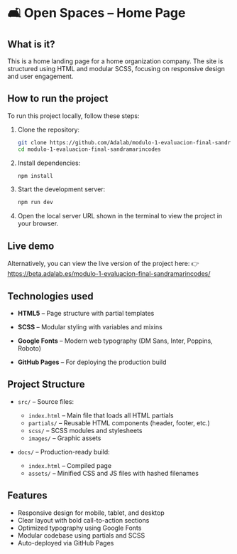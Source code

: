 # 🛋️ Open Spaces – Home Page


## What is it?

This is a home landing page for a home organization company. The site is structured using HTML and modular SCSS, focusing on responsive design and user engagement.


## How to run the project

To run this project locally, follow these steps:

1. Clone the repository:
   ```bash
   git clone https://github.com/Adalab/modulo-1-evaluacion-final-sandramarincodes.git
   cd modulo-1-evaluacion-final-sandramarincodes
   ```

2. Install dependencies:
   ```bash
   npm install
   ```

3. Start the development server:
   ```bash
   npm run dev
   ```

4. Open the local server URL shown in the terminal to view the project in your browser.


## Live demo

Alternatively, you can view the live version of the project here:
👉 https://beta.adalab.es/modulo-1-evaluacion-final-sandramarincodes/

## Technologies used

- **HTML5** – Page structure with partial templates

- **SCSS** – Modular styling with variables and mixins

- **Google Fonts** – Modern web typography (DM Sans, Inter, Poppins, Roboto)

- **GitHub Pages** – For deploying the production build

## Project Structure
- `src/` – Source files:
  - `index.html` – Main file that loads all HTML partials
  - `partials/` – Reusable HTML components (header, footer, etc.)
  - `scss/` – SCSS modules and stylesheets
  - `images/` – Graphic assets

- `docs/` – Production-ready build:
  - `index.html` – Compiled page
  - `assets/` – Minified CSS and JS files with hashed filenames

## Features

- Responsive design for mobile, tablet, and desktop  
- Clear layout with bold call-to-action sections  
- Optimized typography using Google Fonts  
- Modular codebase using partials and SCSS  
- Auto-deployed via GitHub Pages  

